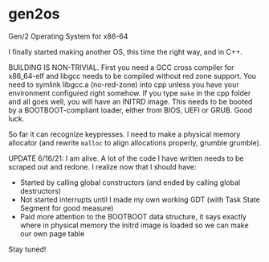 # gen2os
Gen/2 Operating System for x86-64

I finally started making another OS, this time the right way, and in C++.

BUILDING IS NON-TRIVIAL. First you need a GCC cross compiler for x86_64-elf and libgcc needs to be compiled without red zone support. You need to symlink libgcc.a (no-red-zone) into cpp unless you have your environment configured right somehow. If you type `make` in the cpp folder and all goes well, you will have an INITRD image. This needs to be booted by a BOOTBOOT-compliant loader, either from BIOS, UEFI or GRUB. Good luck.

So far it can recognize keypresses. I need to make a physical memory allocator (and rewrite `malloc` to align allocations properly, grumble grumble).

UPDATE 6/16/21: I am alive. A lot of the code I have written needs to be scraped out and redone. I realize now that I should have:
* Started by calling global constructors (and ended by calling global destructors)
* Not started interrupts until I made my own working GDT (with Task State Segment for good measure)
* Paid more attention to the BOOTBOOT data structure, it says exactly where in physical memory the initrd image is loaded so we can make our own page table

Stay tuned!
